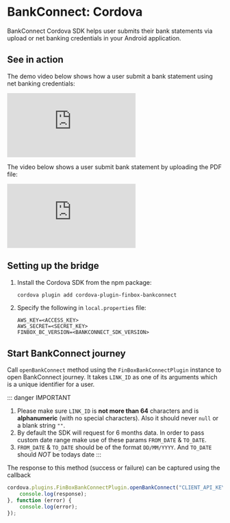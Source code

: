 # BankConnect: Cordova
BankConnect Cordova SDK helps user submits their bank statements via upload or net banking credentials in your Android application.

## See in action
The demo video below shows how a user submit a bank statement using net banking credentials:
<div class="embed-container">
<iframe src="https://www.youtube.com/embed/SvRV5BX1gSo?rel=0" frameborder="0" allow="accelerometer; autoplay; encrypted-media; gyroscope; picture-in-picture" allowfullscreen></iframe>
</div>

The video below shows a user submit bank statement by uploading the PDF file:
<div class="embed-container">
<iframe src="https://www.youtube.com/embed/hxG9H9_iX8E?rel=0" frameborder="0" allow="accelerometer; autoplay; encrypted-media; gyroscope; picture-in-picture" allowfullscreen></iframe>
</div>

## Setting up the bridge

1. Install the Cordova SDK from the npm package:
    ```sh
    cordova plugin add cordova-plugin-finbox-bankconnect
    ```

2. Specify the following in `local.properties` file:
    ```
    AWS_KEY=<ACCESS_KEY>
    AWS_SECRET=<SECRET_KEY>
    FINBOX_BC_VERSION=<BANKCONNECT_SDK_VERSION>
    ```

## Start BankConnect journey
Call `openBankConnect` method using the `FinBoxBankConnectPlugin` instance to open BankConnect journey. It takes `LINK_ID` as one of its arguments which is a unique identifier for a user.

::: danger IMPORTANT
1. Please make sure `LINK_ID` is **not more than 64** characters and is **alphanumeric** (with no special characters). Also it should never `null` or a blank string `""`.
2. By default the SDK will request for 6 months data. In order to pass custom date range make use of these params `FROM_DATE` & `TO_DATE`.
3. `FROM_DATE` & `TO_DATE` should be of the format `DD/MM/YYYY`. And `TO_DATE` should *NOT* be todays date
:::

The response to this method (success or failure) can be captured using the callback
```javascript
cordova.plugins.FinBoxBankConnectPlugin.openBankConnect("CLIENT_API_KEY", "CUSTOMER_ID", "FROM_DATE", "TO_DATE", function (response) {
    console.log(response);
}, function (error) {
    console.log(error);
});
```